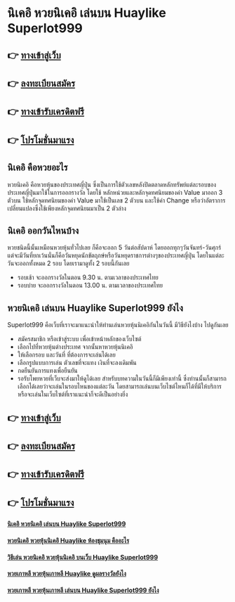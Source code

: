 # นิเคอิ หวยนิเคอิ เล่นบน Huaylike Superlot999

## 👉 [ทางเข้าสู่เว็บ](https://bit.ly/3S46xrU)
## 👉 [ลงทะเบียนสมัคร](https://bit.ly/3S46xrU)
## 👉 [ทางเข้ารับเครดิตฟรี](https://bit.ly/3S46xrU)
## 👉 [โปรโมชั่นมาแรง](https://bit.ly/3S46xrU)

## นิเคอิ คือหวยอะไร
หวยนิเคอิ คือหวยหุ้นของประเทศญี่ปุ่น ซึ่งเป็นการใช้ตัวเลขหลังปิดตลาดหลักทรัพย์แต่ละรอบของประเทศญี่ปุ่นมาใช้ในการออกรางวัล โดยใช้ หลักหน่วยและหลักจุดทศนิยมของค่า Value มาออก 3 ตัวบน ใช้หลักจุดทศนิยมของค่า Value มาใช้เป็นเลข 2 ตัวบน และใช้ค่า Change หรือว่าอัตราการเปลี่ยนแปลงซึ่งใช้เพียงหลักจุดทศนิยมมาเป็น 2 ตัวล่าง

## นิเคอิ ออกวันไหนบ้าง
หวยชนิดนี้นั้นเหมือนหวยหุ้นทั่วไปเลย ก็คือจะออก 5 วันต่อสัปดาห์ โดยออกทุกๆวันจันทร์-วันศุกร์ แต่จะมีวันที่ยกเว้นนั่นก็คือวันหยุดนักขัตฤกษ์หรือวันหยุดราชการต่างๆของประเทศญี่ปุ่น โดยในแต่ละวันจะออกทั้งหมด 2 รอบ โดยเรามาดูทั้ง 2 รอบนี้กันเลย
- รอบเช้า จะออกรางวัลในตอน 9.30 น. ตามเวลาของประเทศไทย
- รอบบ่าย จะออกรางวัลในตอน 13.00 น. ตามเวลาของประเทศไทย

## หวยนิเคอิ เล่นบน Huaylike Superlot999 ยังไง
Superlot999 คือเว็บที่เราจะมาแนะนำให้ท่านเล่นหวยหุ้นนิเคอิกันในวันนี้ มีวิธียังไงบ้าง ไปดูกันเลย
- สมัครสมาชิก หรือเข้าสู่ระบบ เพื่อเข้าหน้าหลักของเว็บไซต์
- เลือกไปที่หวยหุ้นต่างประเทศ จากนั้นหาหวยหุ้นนิเคอิ
- ให้เลือกรอบ และวันที่ ที่ต้องการจะเล่นได้เลย
- เลือกรูปแบบการเล่น ตัวเลขที่จะแทง เงินที่จะลงเดิมพัน
- กดยืนยันการแทงเพื่อยืนยัน
- รอรับโพยหวยที่เว็บจะส่งมาให้ดูได้เลย
สำหรับบทความในวันนี้ก็มีเพียงเท่านี้ ซึ่งท่านนั้นก็สามารถเลือกได้เลยว่าจะเล่นในรอบไหนของแต่ละวัน โดยสามารถเล่นบนเว็บไซต์ไหนก็ได้ที่มีให้บริการ หรือจะเล่นในเว็บไซต์ที่เราแนะนำก็จะดีเป็นอย่างยิ่ง

## 👉 [ทางเข้าสู่เว็บ](https://bit.ly/3S46xrU)
## 👉 [ลงทะเบียนสมัคร](https://bit.ly/3S46xrU)
## 👉 [ทางเข้ารับเครดิตฟรี](https://bit.ly/3S46xrU)
## 👉 [โปรโมชั่นมาแรง](https://bit.ly/3S46xrU)

#### [นิเคอิ หวยนิเคอิ เล่นบน Huaylike Superlot999](https://atom.io/themes/นิเคอิ%20หวยนิเคอิ%20เล่นบน%20Huaylike%20Superlot999)
#### [หวยนิเคอิ หวยหุ้นนิเคอิ Huaylike ห้องชุมนุม คืออะไร](https://atom.io/themes/หวยนิเคอิ%20หวยหุ้นนิเคอิ%20Huaylike%20ห้องชุมนุม%20คืออะไร)
#### [วิธีเล่น หวยนิเคอิ หวยหุ้นนิเคอิ บนเว็บ Huaylike Superlot999](https://atom.io/themes/วิธีเล่น%20หวยนิเคอิ%20หวยหุ้นนิเคอิ%20บนเว็บ%20Huaylike%20Superlot999)
#### [หวยเกาหลี หวยหุ้นเกาหลี Huaylike ดูผลรางวัลยังไง](https://atom.io/themes/หวยเกาหลี%20หวยหุ้นเกาหลี%20Huaylike%20ดูผลรางวัลยังไง)
#### [หวยเกาหลี หวยหุ้นเกาหลี เล่นบน Huaylike Superlot999 ยังไง](https://atom.io/themes/หวยเกาหลี%20หวยหุ้นเกาหลี%20เล่นบน%20Huaylike%20Superlot999%20ยังไง)